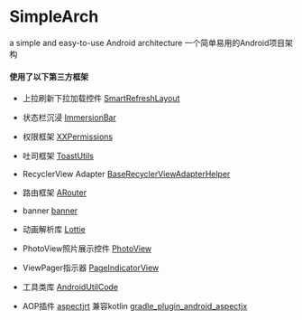 # SimpleArch
 a simple and easy-to-use Android architecture
 一个简单易用的Android项目架构

#### 使用了以下第三方框架

* 上拉刷新下拉加载控件 [SmartRefreshLayout](https://github.com/scwang90/SmartRefreshLayout/tree/master)

* 状态栏沉浸 [ImmersionBar](https://github.com/gyf-dev/ImmersionBar)

* 权限框架 [XXPermissions](https://github.com/getActivity/XXPermissions)

* 吐司框架 [ToastUtils](https://github.com/getActivity/ToastUtils)

* RecyclerView Adapter [BaseRecyclerViewAdapterHelper](https://github.com/CymChad/BaseRecyclerViewAdapterHelper)

* 路由框架 [ARouter](https://github.com/alibaba/ARouter)

* banner [banner](https://github.com/youth5201314/banner)

* 动画解析库 [Lottie](https://github.com/airbnb/lottie-android)

* PhotoView照片展示控件 [PhotoView](https://github.com/chrisbanes/PhotoView)

* ViewPager指示器 [PageIndicatorView](https://github.com/romandanylyk/PageIndicatorView)

* 工具类库 [AndroidUtilCode](https://github.com/Blankj/AndroidUtilCode/blob/master/lib/utilcode/README-CN.md)

* AOP插件 [aspectjrt](https://mvnrepository.com/artifact/org.aspectj/aspectjrt)
  兼容kotlin [gradle_plugin_android_aspectjx](https://github.com/HujiangTechnology/gradle_plugin_android_aspectjx)

